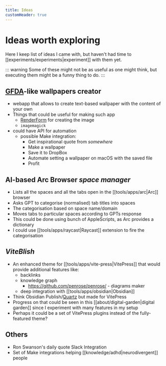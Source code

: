 ```yaml
---
title: Ideas
customHeader: true
---
```


# Ideas worth exploring

Here I keep list of ideas I came with, but haven't had time to [[experiments/experiments|experiment]] with them yet.

::: warning
Some of these might not be as useful as one might think, but executing them might be a funny thing to do.
:::

## [GFDA](https://gfda.co/)-like wallpapers creator

- webapp that allows to create text-based wallpaper with the content of your own
- Things that could be useful for making such app
  - [RenderForm](https://renderform.io) for creating the image
  - `imagemagick`
- could have API for automation
  - possible Make integration:
    - Get inspirational quote from _somewhere_
    - Make a wallpaper
    - Save it to DropBox
    - Automate setting a wallpaper on macOS with the saved file
    - Profit

## AI-based Arc Browser _space manager_

- Lists all the spaces and all the tabs open in the [[tools/apps/arc|Arc]] browser
- Asks GPT to categorise (normalised) tab titles into spaces
- The categorisation based on space name/domain
- Moves tabs to particular spaces according to GPTs response
- This could be done using bunch of AppleScripts, as Arc provides a dictionary
- I could use [[tools/apps/raycast|Raycast]] extension to fire the categorisation

## _ViteBlish_

- An enhanced theme for [[tools/apps/vite-press|VitePress]] that would provide additional features like:
  - backlinks
  - knowledge graph
    - https://github.com/penrose/penrose/ - diagrams maker
  - deep integration with [[tools/apps/obsidian|Obsidian]]
- Think Obsidian Publish/[Quartz](https://quartz.jzhao.xyz/) but made for VitePress
- Progress on that could be seen in this [[about/digital-garden|digital garden]] since I experiment with many features in my setup
- Perhaps it could be a set of VitePress plugins instead of the fully-featured theme?

## Others

- Ron Swanson's daily quote Slack Integration
- Set of Make integrations helping [[knowledge/adhd|neurodivergent]] people
